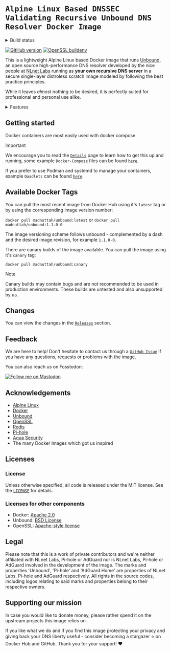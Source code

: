 # `Alpine Linux Based DNSSEC Validating Recursive Unbound DNS Resolver Docker Image`

<details> 
    
  <summary>Build status</summary><br>
  
[![CD Check NLnet Labs Unbound release](https://img.shields.io/github/actions/workflow/status/madnuttah/unbound-docker/cd-check-unbound-release.yaml?branch=main&label=CD%20NLnet%20Labs%20Unbound%20Release&style=flat-square)](https://github.com/madnuttah/unbound-docker/blob/main/.github/workflows/cd-check-unbound-release.yaml)
[![CD Build Docker Image](https://img.shields.io/github/actions/workflow/status/madnuttah/unbound-docker/cd-build-unbound.yaml?branch=main&label=CD%20madnuttah/unbound%20build%20status&style=flat-square)](https://github.com/madnuttah/unbound-docker/blob/main/.github/workflows/cd-build-unbound.yaml)
[![CD Build Nightly Docker Image](https://img.shields.io/github/actions/workflow/status/madnuttah/unbound-docker/cd-build-canary-unbound.yaml?branch=main&label=CD%20madnuttah/unbound%20canary%20build%20status&style=flat-square)](https://github.com/madnuttah/unbound-docker/blob/main/.github/workflows/cd-build-canary-unbound.yaml)
[![CD Security Scan](https://img.shields.io/github/actions/workflow/status/madnuttah/unbound-docker/cd-security-scan.yaml?branch=main&label=CD%20security%20scan&style=flat-square)](https://github.com/madnuttah/unbound-docker/blob/main/.github/workflows/cd-security-scan.yaml)
[![Manual Build Unbound Docker Image](https://img.shields.io/github/actions/workflow/status/madnuttah/unbound-docker/manually-build-unbound.yaml?branch=main&label=Manually%20madnuttah/unbound%20build%20status&style=flat-square)](https://github.com/madnuttah/unbound-docker/blob/main/.github/workflows/manually-build-unbound.yaml)

</details>

[![GitHub version](https://img.shields.io/github/v/release/madnuttah/unbound-docker?include_prereleases&label=madnuttah/unbound%20release&style=flat-square)](https://github.com/madnuttah/unbound-docker/releases)
[![OpenSSL buildenv](https://img.shields.io/github/v/release/madnuttah/openssl-buildenv?include_prereleases&label=madnuttah/openssl-buildenv%20release&style=flat-square)](https://github.com/madnuttah/openssl-buildenv/releases)

This is a lightweight Alpine Linux based Docker image that runs [Unbound](https://unbound.net), an open source high-performance DNS resolver developed by the nice people at [NLnet Labs](https://nlnetlabs.nl) running as **your own recursive DNS server** in a secure single-layer distroless scratch image modeled by following the best practice principles.

While it leaves _almost_ nothing to be desired, it is perfectly suited for professional and personal use alike. 

<details> 
    
  <summary>Features</summary><br>
    
| Feature                                  | Supported |
| ---------------------------------------- | --------- |
| Unprivileged user                        | yes |
| Unprivileged port (privileged possible)  | yes |
| CD built single-layer distroless scratch image running Alpine Linux | yes |
| Per hardware architecture optimized & CD built [`OpenSSL`](https://github.com/madnuttah/openssl-buildenv) | yes |
| Libevent                                 | yes |
| Recursive DNS as default                 | yes |
| DNSSEC                                   | yes |
| DNSCrypt                                 | yes |
| DNSTap                                   | yes |
| DNS64                                    | yes |
| DNS over HTTPS                           | yes |
| DNS over TLS                             | yes |
| Redis via UNIX Socket or network         | yes |
| Optional privacy respecting & meaningful healthcheck | yes |
| Optional Unbound statistics for Grafana via Zabbix utilizing on-board means | yes |
| Python                                   | no |
| EDNS Client Subnet                       | no |
    
</details>

## Getting started

Docker containers are most easily used with docker compose. 

> [!IMPORTANT] 
> We encourage you to read the [`Details`](https://github.com/madnuttah/unbound-docker/blob/main/doc/DETAILS.md) page to learn how to get this up and running, some example `Docker-Compose` files can be found [`here`](https://github.com/madnuttah/unbound-docker/tree/main/doc/examples).
>
> If you prefer to use Podman and systemd to manage your containers, example `Quadlets` can be found [`here`](https://github.com/madnuttah/unbound-docker/tree/main/doc/examples/podman-systemd).

## Available Docker Tags

You can pull the most recent image from Docker Hub using it's `latest` tag or by using the corresponding image version number:

`docker pull madnuttah/unbound:latest` or `docker pull madnuttah/unbound:1.1.0-0`

The image versioning scheme follows unbound - complemented by a dash and the desired image revision, for example `1.1.0-0`.
 
There are canary builds of the image available. You can pull the image using it's `canary` tag: 

`docker pull madnuttah/unbound:canary`

> [!NOTE] 
> Canary builds may contain bugs and are not recommended to be used in production environments. These builds are untested and also unsupported by us.
 
## Changes
    
You can view the changes in the [`Releases`](https://github.com/madnuttah/unbound-docker/releases) section.

## Feedback

We are here to help! Don't hesitate to contact us through a [`GitHub Issue`](https://github.com/madnuttah/unbound-docker/issues) if you have any questions, requests or problems with the image. 

You can also reach us on Fosstodon: 

[![Follow me on Mastodon](https://img.shields.io/mastodon/follow/107779375129112763?domain=https%3A%2F%2Ffosstodon.org%2F&style=social)](https://fosstodon.org/@madnuttah)

## Acknowledgements

- [Alpine Linux](https://www.alpinelinux.org/)
- [Docker](https://www.docker.com/)
- [Unbound](https://unbound.net/)
- [OpenSSL](https://www.openssl.org/)
- [Redis](https://redis.io/)
- [Pi-hole](https://pi-hole.net/)
- [Aqua Security](https://trivy.dev/)
- The many Docker Images which got us inspired

## Licenses

### License

Unless otherwise specified, all code is released under the MIT license.
See the [`LICENSE`](https://github.com/madnuttah/unbound-docker/blob/main/LICENSE) for details.

### Licenses for other components

- Docker: [Apache 2.0](https://github.com/docker/docker/blob/master/LICENSE)
- Unbound: [BSD License](https://unbound.nlnetlabs.nl/svn/trunk/LICENSE)
- OpenSSL: [Apache-style license](https://www.openssl.org/source/license.html)

## Legal

Please note that this is a work of private contributors and we're neither affiliated with NLnet Labs, Pi-hole or AdGuard nor is NLnet Labs, Pi-hole or AdGuard involved in the development of the image. The marks and properties 'Unbound', 'Pi-hole' and 'AdGuard Home' are properties of NLnet Labs, Pi-hole and AdGuard respectively. All rights in the source codes, including logos relating to said marks and properties belong to their respective owners.

## Supporting our mission

In case you would like to donate money, please rather spend it on the upstream projects this image relies on.

If you like what we do and if you find this image protecting your privacy and giving back your DNS liberty useful - consider becoming a stargazer ⭐ on Docker Hub and GitHub. Thank you for your support! ❤️
